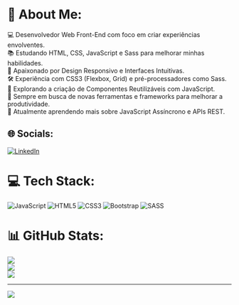 # 💫 About Me:
💻 Desenvolvedor Web Front-End com foco em criar experiências envolventes.<br>📚 Estudando HTML, CSS, JavaScript e Sass para melhorar minhas habilidades.<br>🎨 Apaixonado por Design Responsivo e Interfaces Intuitivas.<br>🛠️ Experiência com CSS3 (Flexbox, Grid) e pré-processadores como Sass.<br>🚀 Explorando a criação de Componentes Reutilizáveis com JavaScript.<br>🔄 Sempre em busca de novas ferramentas e frameworks para melhorar a produtividade.<br>🌱 Atualmente aprendendo mais sobre JavaScript Assíncrono e APIs REST.


## 🌐 Socials:
[![LinkedIn](https://img.shields.io/badge/LinkedIn-%230077B5.svg?logo=linkedin&logoColor=white)](https://linkedin.com/in/leonardovcoimbra) 

# 💻 Tech Stack:
![JavaScript](https://img.shields.io/badge/javascript-%23323330.svg?style=for-the-badge&logo=javascript&logoColor=%23F7DF1E) ![HTML5](https://img.shields.io/badge/html5-%23E34F26.svg?style=for-the-badge&logo=html5&logoColor=white) ![CSS3](https://img.shields.io/badge/css3-%231572B6.svg?style=for-the-badge&logo=css3&logoColor=white) ![Bootstrap](https://img.shields.io/badge/bootstrap-%238511FA.svg?style=for-the-badge&logo=bootstrap&logoColor=white) ![SASS](https://img.shields.io/badge/SASS-hotpink.svg?style=for-the-badge&logo=SASS&logoColor=white)
# 📊 GitHub Stats:
![](https://github-readme-stats.vercel.app/api?username=leovcoimbra&theme=dark&hide_border=false&include_all_commits=false&count_private=false)<br/>
![](https://github-readme-streak-stats.herokuapp.com/?user=leovcoimbra&theme=dark&hide_border=false)<br/>
![](https://github-readme-stats.vercel.app/api/top-langs/?username=leovcoimbra&theme=dark&hide_border=false&include_all_commits=false&count_private=false&layout=compact)

---
[![](https://visitcount.itsvg.in/api?id=leovcoimbra&icon=0&color=12)](https://visitcount.itsvg.in)

<!-- Proudly created with GPRM ( https://gprm.itsvg.in ) -->
